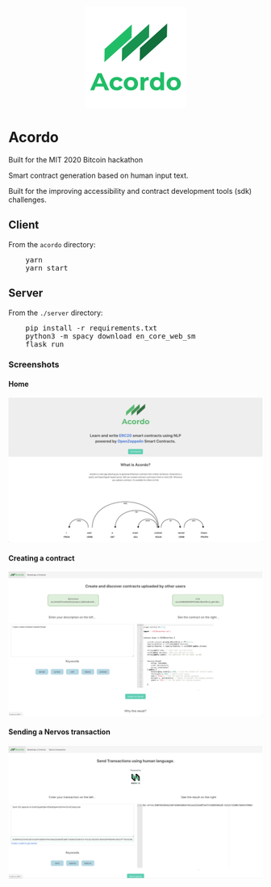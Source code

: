 <p align='center'>
    <img src='./img/acordo.png'>
</p>


# Acordo

Built for the MIT 2020 Bitcoin hackathon

Smart contract generation based on human input text.

Built for the improving accessibility and contract development tools (sdk) challenges.

## Client
From the `acordo` directory:

<pre>
    yarn
    yarn start
</pre>

## Server
From the `./server` directory:

<pre>
    pip install -r requirements.txt
    python3 -m spacy download en_core_web_sm
    flask run
</pre>

### Screenshots

#### Home
<img src="./img//home.png" width='800'/>

#### Creating a contract
<img src="./img/main2.png" width='800'/>

#### Sending a Nervos transaction
<img src="./img/send.png" width='800'/>